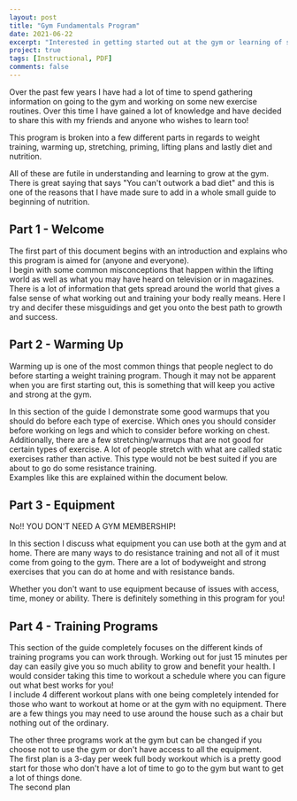 ```yaml
---
layout: post
title: "Gym Fundamentals Program"
date: 2021-06-22
excerpt: "Interested in getting started out at the gym or learning of some good programs to get you to the next level? This is a 30+ page guide on where and how to get started with some resistance training with or without the gym! Includes nutrition and diet information as well!"
project: true
tags: [Instructional, PDF]
comments: false
---
```


Over the past few years I have had a lot of time to spend gathering information on going to the gym and working on some new exercise routines. Over this time I have gained a lot of knowledge and have decided to share this with my friends and anyone who wishes to learn too!  

This program is broken into a few different parts in regards to weight training, warming up, stretching, priming, lifting plans and lastly diet and nutrition.  

All of these are futile in understanding and learning to grow at the gym. There is great saying that says "You can't outwork a bad diet" and this is one of the reasons that I have made sure to add in a whole small guide to beginning of nutrition.  

## Part 1 - Welcome
The first part of this document begins with an introduction and explains who this program is aimed for (anyone and everyone).  
I begin with some common misconceptions that happen within the lifting world as well as what you may have heard on television or in magazines.  
There is a lot of information that gets spread around the world that gives a false sense of what working out and training your body really means. Here I try and decifer these misguidings and get you onto the best path to growth and success.  

## Part 2 - Warming Up  
Warming up is one of the most common things that people neglect to do before starting a weight training program. Though it may not be apparent when you are first starting out, this is something that will keep you active and strong at the gym.  

In this section of the guide I demonstrate some good warmups that you should do before each type of exercise. Which ones you should consider before working on legs and which to consider before working on chest. Additionally, there are a few stretching/warmups that are not good for certain types of exercise. A lot of people stretch with what are called static exercises rather than active. This type would not be best suited if you are about to go do some resistance training.   
Examples like this are explained within the document below.  

## Part 3 - Equipment  
No!! YOU DON'T NEED A GYM MEMBERSHIP!  

In this section I discuss what equipment you can use both at the gym and at home. There are many ways to do resistance training and not all of it must come from going to the gym. There are a lot of bodyweight and strong exercises that you can do at home and with resistance bands.  

Whether you don't want to use equipment because of issues with access, time, money or ability. There is definitely something in this program for you!  

## Part 4 - Training Programs  
This section of the guide completely focuses on the different kinds of training programs you can work through. Working out for just 15 minutes per day can easily give you so much ability to grow and benefit your health. I would consider taking this time to workout a schedule where you can figure out what best works for you!   
I include 4 different workout plans with one being completely intended for those who want to workout at home or at the gym with no equipment. There are a few things you may need to use around the house such as a chair but nothing out of the ordinary.  

The other three programs work at the gym but can be changed if you choose not to use the gym or don't have access to all the equipment.  
The first plan is a 3-day per week full body workout which is a pretty good start for those who don't have a lot of time to go to the gym but want to get a lot of things done.   
The second plan 
